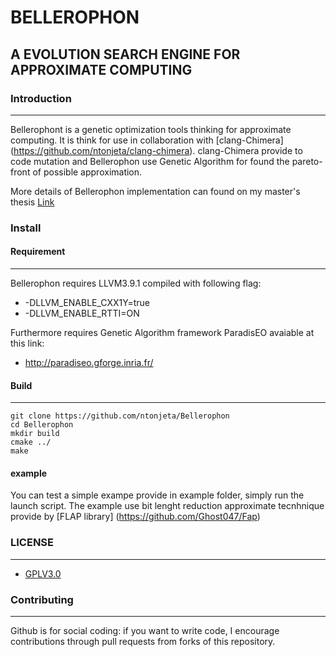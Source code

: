 # BELLEROPHON #
## A EVOLUTION SEARCH ENGINE FOR APPROXIMATE COMPUTING ##





### Introduction ###
------------


Bellerophont is a genetic optimization tools thinking for approximate computing.
It is think for use in collaboration with [clang-Chimera] (https://github.com/ntonjeta/clang-chimera). clang-Chimera provide to code mutation and Bellerophon use Genetic Algorithm for found the pareto-front of possible approximation. 

More details of Bellerophon implementation can found on my master's thesis 
[Link](null) 


### Install ###

#### Requirement ####
-------------

Bellerophon requires LLVM3.9.1 compiled with following flag: 

* -DLLVM_ENABLE_CXX1Y=true
* -DLLVM_ENABLE_RTTI=ON

Furthermore requires Genetic Algorithm framework ParadisEO avaiable at this link:
 
* http://paradiseo.gforge.inria.fr/


#### Build ####
--------

    git clone https://github.com/ntonjeta/Bellerophon
    cd Bellerophon
    mkdir build
    cmake ../ 
    make

#### example ##### 

You can test a simple exampe provide in example folder, simply run the launch script.
The example use bit lenght reduction approximate tecnhnique provide by [FLAP library] (https://github.com/Ghost047/Fap) 

### LICENSE ###
--------

* [GPLV3.0](https://www.gnu.org/licenses/licenses.html)

### Contributing ###
----------

Github is for social coding: if you want to write code, I encourage contributions through pull requests from forks of this repository. 
